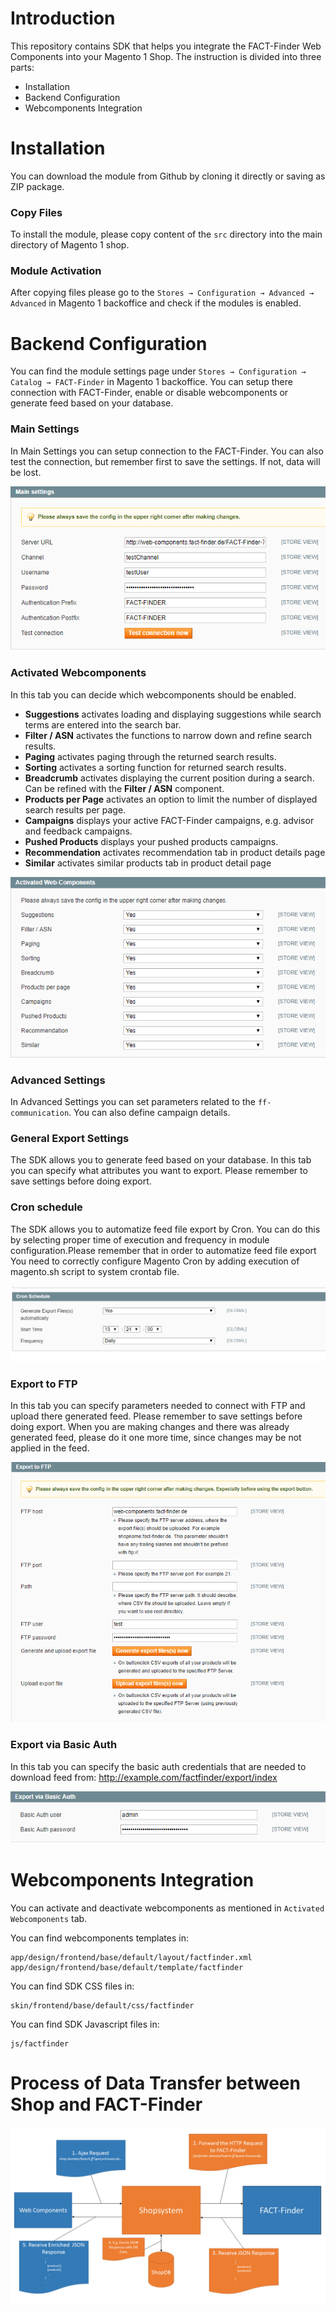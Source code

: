 # Introduction
This repository contains SDK that helps you integrate the FACT-Finder Web Components into your Magento 1 Shop. The instruction is divided into three parts: 
* Installation 
* Backend Configuration
* Webcomponents Integration

# Installation
You can download the module from Github by cloning it directly or saving as ZIP package.

### Copy Files
To install the module, please copy content of the `src` directory into the main directory of Magento 1 shop.

### Module Activation
After copying files please go to the `Stores → Configuration → Advanced → Advanced` in Magento 1 backoffice and check if the modules is enabled.

# Backend Configuration
You can find the module settings page under `Stores → Configuration → Catalog → FACT-Finder` in Magento 1 backoffice. You can setup there connection with FACT-Finder, enable or disable webcomponents or generate feed based on your database.

### Main Settings
In Main Settings you can setup connection to the FACT-Finder. You can also test the connection, but remember first to save the settings. If not, data will be lost.

![Main Settings](documentation/main-settings.png "Main Settings")

### Activated Webcomponents
In this tab you can decide which webcomponents should be enabled.

 - **Suggestions** activates loading and displaying suggestions while search terms are entered into the search bar.
 - **Filter / ASN** activates the functions to narrow down and refine search results.
 - **Paging** activates paging through the returned search results.
 - **Sorting** activates a sorting function for returned search results.
 - **Breadcrumb** activates displaying the current position during a search. Can be refined with the **Filter / ASN** component. 
 - **Products per Page** activates an option to limit the number of displayed search results per page.
 - **Campaigns** displays your active FACT-Finder campaigns, e.g. advisor and feedback campaigns.
 - **Pushed Products** displays your pushed products campaigns. 
 - **Recommendation** activates recommendation tab in product details page
 - **Similar** activates similar products tab in product detail page
 
 ![Activated Webcomponents](documentation/activated-web-components.png "Activated Webcomponents")

### Advanced Settings
In Advanced Settings you can set parameters related to the `ff-communication`. You can also define campaign details.

### General Export Settings
The SDK allows you to generate feed based on your database. In this tab you can specify what attributes you want to export. Please remember to save settings before doing export.

### Cron schedule
The SDK allows you to automatize feed file export by Cron. You can do this by selecting proper time of execution and frequency in module configuration.Please remember that in order to automatize feed file export You need to correctly configure Magento Cron by adding execution of magento.sh script to system crontab file.
 
![Export to FTP](documentation/cron-configuration.png "Cron configuration")

### Export to FTP
In this tab you can specify parameters needed to connect with FTP and upload there generated feed. Please remember to save settings before doing export. When you are making changes and there was already generated feed, please do it one more time, since changes may be not applied in the feed.

![Export to FTP](documentation/export-to-ftp.png "Export to FTP")

### Export via Basic Auth
In this tab you can specify the basic auth credentials that are needed to download feed from:
http://example.com/factfinder/export/index

![Export via Basic Auth](documentation/basic-auth.png "Export via Basic Auth")

# Webcomponents Integration
You can activate and deactivate webcomponents as mentioned in `Activated Webcomponents` tab.

You can find webcomponents templates in:
```
app/design/frontend/base/default/layout/factfinder.xml
app/design/frontend/base/default/template/factfinder
```

You can find SDK CSS files in:
```
skin/frontend/base/default/css/factfinder
```

You can find SDK Javascript files in:
```
js/factfinder
```

# Process of Data Transfer between Shop and FACT-Finder
![Process of Data Transfer between Shop and FACT-Finder](documentation/communication-overview.png "Process of Data Transfer between Shop and FACT-Finder")
